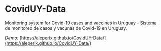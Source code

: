 # CovidUY-Data
Monitoring system for Covid-19 cases and vaccines in Uruguay - Sistema de monitoreo de casos y vacunas de Covid-19 en Uruguay.


*Demo:* [https://aleperix.github.io/CovidUY-Data/](https://aleperix.github.io/CovidUY-Data/)
